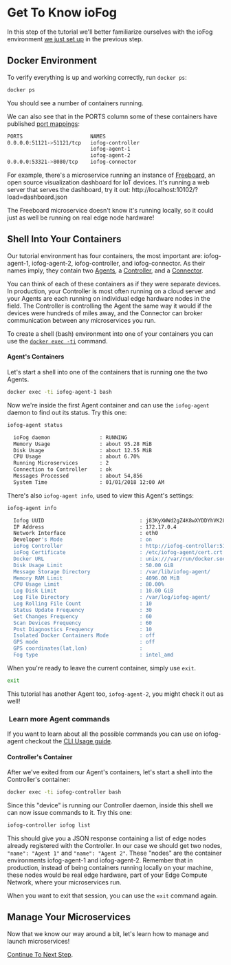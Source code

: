 # Get To Know ioFog
In this step of the tutorial we'll better familiarize ourselves with the ioFog environment [we just set up](introduction.html) in the previous step.

## Docker Environment
To verify everything is up and working correctly, run `docker ps`:

```sh
docker ps
```

You should see a number of containers running.

We can also see that in the PORTS column some of these containers have published [port mappings](https://docs.docker.com/config/containers/container-networking/):

```sh
PORTS                      NAMES
0.0.0.0:51121->51121/tcp   iofog-controller
                           iofog-agent-1
                           iofog-agent-2
0.0.0.0:53321->8080/tcp    iofog-connector
```

For example, there's a microservice running an instance of [Freeboard](https://github.com/Freeboard/freeboard), an open source visualization dashboard for IoT devices. It's running a web server that serves the dashboard, try it out: http://localhost:10102/?load=dashboard.json

The Freeboard microservice doesn't know it's running locally, so it could just as well be running on real edge node hardware!

## Shell Into Your Containers
Our tutorial environment has four containers, the most important are: iofog-agent-1, iofog-agent-2, iofog-controller, and iofog-connector. As their names imply, they contain two [Agents](../agents/overview.html), a [Controller](../controllers/overview.html), and a [Connector](../connectors/overview.html).

You can think of each of these containers as if they were separate devices. In production, your Controller is most often running on a cloud server and your Agents are each running on individual edge hardware nodes in the field. The Controller is controlling the Agent the same way it would if the devices were hundreds of miles away, and the Connector can broker communication between any microservices you run.

To create a shell (bash) environment into one of your containers you can use the [`docker exec -ti`](https://docs.docker.com/engine/reference/commandline/exec/) command.

#### Agent's Containers
Let's start a shell into one of the containers that is running one the two Agents.

```sh
docker exec -ti iofog-agent-1 bash
```

Now we're inside the first Agent container and can use the `iofog-agent` daemon to find out its status. Try this one:

```sh
iofog-agent status

  ioFog daemon                : RUNNING
  Memory Usage                : about 95.28 MiB
  Disk Usage                  : about 12.55 MiB
  CPU Usage                   : about 6.70%
  Running Microservices       : 2
  Connection to Controller    : ok
  Messages Processed          : about 54,856
  System Time                 : 01/01/2018 12:00 AM
```

There's also `iofog-agent info`, used to view this Agent's settings:

```sh
iofog-agent info

  Iofog UUID                               : j83KyXWWd2gZ4K8wXYDDYhVK2834XVnB
  IP Address                               : 172.17.0.4
  Network Interface                        : eth0
  Developer's Mode                         : on
  ioFog Controller                         : http://iofog-controller:51121/api/v3/
  ioFog Certificate                        : /etc/iofog-agent/cert.crt
  Docker URL                               : unix:///var/run/docker.sock
  Disk Usage Limit                         : 50.00 GiB
  Message Storage Directory                : /var/lib/iofog-agent/
  Memory RAM Limit                         : 4096.00 MiB
  CPU Usage Limit                          : 80.00%
  Log Disk Limit                           : 10.00 GiB
  Log File Directory                       : /var/log/iofog-agent/
  Log Rolling File Count                   : 10
  Status Update Frequency                  : 30
  Get Changes Frequency                    : 60
  Scan Devices Frequency                   : 60
  Post Diagnostics Frequency               : 10
  Isolated Docker Containers Mode          : off
  GPS mode                                 : off
  GPS coordinates(lat,lon)                 :
  Fog type                                 : intel_amd
```

When you're ready to leave the current container, simply use `exit`.

```sh
exit
````

This tutorial has another Agent too, `iofog-agent-2`, you might check it out as well!

<aside class="notifications note">
  <h3><img src="/images/icos/ico-note.svg" alt=""> Learn more Agent commands</h3>
  <p>If you want to learn about all the possible commands you can use on iofog-agent checkout the <a href="../agents/cli-usage.html">CLI Usage guide</a>.</p>
</aside>

#### Controller's Container
After we've exited from our Agent's containers, let's start a shell into the Controller's container:

```sh
docker exec -ti iofog-controller bash
```

Since this "device" is running our Controller daemon, inside this shell we can now issue commands to it. Try this one:

```sh
iofog-controller iofog list
```

This should give you a JSON response containing a list of edge nodes already registered with the Controller. In our case we should get two nodes, `"name": "Agent 1"` and `"name": "Agent 2"`. These "nodes" are the container environments iofog-agent-1 and iofog-agent-2. Remember that in production, instead of being containers running locally on your machine, these nodes would be real edge hardware, part of your Edge Compute Network, where your microservices run.

When you want to exit that session, you can use the `exit` command again.

## Manage Your Microservices
Now that we know our way around a bit, let's learn how to manage and launch microservices!

[Continue To Next Step](manage-your-microservices.html).
